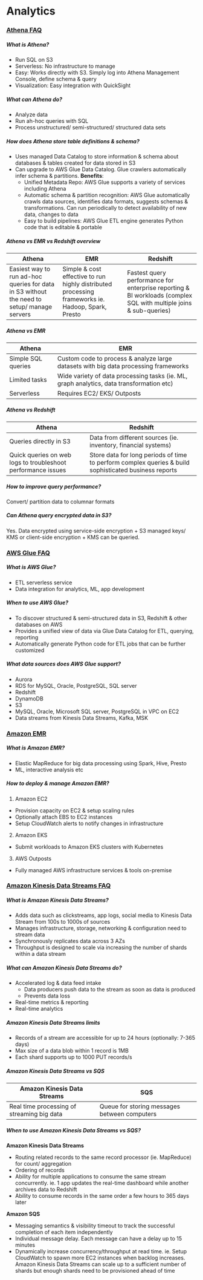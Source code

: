 # Analytics
### <a href="https://aws.amazon.com/athena/faqs/">Athena FAQ</a>
##### What is Athena?
- Run SQL on S3
- Serverless: No infrastructure to manage
- Easy: Works directly with S3. Simply log into Athena Management Console, define schema & query
- Visualization: Easy integration with QuickSight

##### What can Athena do?
- Analyze data
- Run ah-hoc queries with SQL 
- Process unstructured/ semi-structured/ structured data sets

##### How does Athena store table definitions & schema?
- Uses managed Data Catalog to store information & schema about databases & tables created for data stored in S3
- Can upgrade to AWS Glue Data Catalog. Glue crawlers automatically infer schema & partitions. <b>Benefits</b>:
  - Unified Metadata Repo: AWS Glue supports a variety of services including Athena
  - Automatic schema & partition recognition: AWS Glue automatically crawls data sources, identifies data formats, suggests schemas & transformations. Can run periodically to detect availability of new data, changes to data
  - Easy to build pipelines: AWS Glue ETL engine generates Python code that is editable & portable

##### Athena vs EMR vs Redshift overview
Athena | EMR | Redshift
----|----|----
Easiest way to run ad-hoc queries for data in S3 without the need to setup/ manage servers | Simple & cost effective to run highly distributed processing frameworks ie. Hadoop, Spark, Presto | Fastest query performance for enterprise reporting & BI workloads (complex SQL with multiple joins & sub-queries)

##### Athena vs EMR
Athena | EMR
----|----
Simple SQL queries | Custom code to process & analyze large datasets with big data processing frameworks
Limited tasks | Wide variety of data processing tasks (ie. ML, graph analytics, data transformation etc)
Serverless | Requires EC2/ EKS/ Outposts

##### Athena vs Redshift
Athena | Redshift
----|----
Queries directly in S3 | Data from different sources (ie. inventory, financial systems)
Quick queries on web logs to troubleshoot performance issues | Store data for long periods of time to perform complex queries & build sophisticated business reports

##### How to improve query performance?
Convert/ partition data to columnar formats

##### Can Athena query encrypted data in S3?
Yes. Data encrypted using service-side encryption + S3 managed keys/ KMS or client-side encryption + KMS can be queried.

### <a href="https://aws.amazon.com/glue/faqs/">AWS Glue FAQ</a>
##### What is AWS Glue?
- ETL serverless service
- Data integration for analytics, ML, app development

##### When to use AWS Glue?
- To discover structured & semi-structured data in S3, Redshift & other databases on AWS
- Provides a unified view of data via Glue Data Catalog for ETL, querying, reporting
- Automatically generate Python code for ETL jobs that can be further customized

##### What data sources does AWS Glue support?
- Aurora
- RDS for MySQL, Oracle, PostgreSQL, SQL server
- Redshift
- DynamoDB
- S3
- MySQL, Oracle, Microsoft SQL server, PostgreSQL in VPC on EC2
- Data streams from Kinesis Data Streams, Kafka, MSK

### <a href="https://aws.amazon.com/emr/faqs/">Amazon EMR</a>
##### What is Amazon EMR?
- Elastic MapReduce for big data processing using Spark, Hive, Presto
- ML, interactive analysis etc

##### How to deploy & manage Amazon EMR?
1. Amazon EC2
- Provision capacity on EC2 & setup scaling rules
- Optionally attach EBS to EC2 instances
- Setup CloudWatch alerts to notify changes in infrastructure
2. Amazon EKS
- Submit workloads to Amazon EKS clusters with Kubernetes
3. AWS Outposts
- Fully managed AWS infrastructure services & tools on-premise

### <a href="https://aws.amazon.com/kinesis/data-streams/faqs/">Amazon Kinesis Data Streams FAQ</a>
##### What is Amazon Kinesis Data Streams?
- Adds data such as clickstreams, app logs, social media to Kinesis Data Stream from 100s to 1000s of sources
- Manages infrastructure, storage, networking & configuration need to stream data
- Synchronously replicates data across 3 AZs
- Throughput is designed to scale via increasing the number of shards within a data stream

##### What can Amazon Kinesis Data Streams do?
- Accelerated log & data feed intake
  - Data producers push data to the stream as soon as data is produced
  - Prevents data loss
- Real-time metrics & reporting
- Real-time analytics

##### Amazon Kinesis Data Streams limits
- Records of a stream are accessible for up to 24 hours (optionally: 7-365 days)
- Max size of a data blob within 1 record is 1MB
- Each shard supports up to 1000 PUT records/s

##### Amazon Kinesis Data Streams vs SQS
Amazon Kinesis Data Streams | SQS
----|----
Real time processing of streaming big data | Queue for storing messages between computers

##### When to use Amazon Kinesis Data Streams vs SQS?
<b>Amazon Kinesis Data Streams</b>
- Routing related records to the same record processor (ie. MapReduce) for count/ aggregation
- Ordering of records
- Ability for multiple applications to consume the same stream concurrently. ie. 1 app updates the real-time dashboard while another archives data to Redshift
- Ability to consume records in the same order a few hours to 365 days later

<b>Amazon SQS</b>
- Messaging semantics & visibility timeout to track the successful completion of each item independently
- Individual message delay. Each message can have a delay up to 15 minutes
- Dynamically increase concurrency/throughput at read time. ie. Setup CloudWatch to spawn more EC2 instances when backlog increases. Amazon Kinesis Data Streams can scale up to a sufficient number of shards but enough shards need to be provisioned ahead of time






